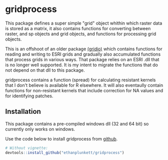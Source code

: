 # gridprocess

This package defines a super simple "grid" object whithin which raster data
is stored as a matrix, it also contains functions for converting between raster,
and sp objects and grid objects, and functions for processing grid objects. 

This is an offshoot of an older package [(gridio)](https://bitbucket.org/eplunkett/gridio/src/master/) which contains 
functions for  reading and writing to ESRI grids and gradually also 
accumulated functions that process grids in various ways.  That package relies 
on an ESRI .dll that is no longer well supported.  It is my intent to migrate
the functions that do not depend on that dll  to this package.

gridprocess contains a function (spread) for calculating resistant kernels 
that I don't believe is available for R elsewhere.  It will also eventaully
contain functions for non-resistant kernels that include correction 
for NA values and for identifying patches.


## Installation

This package contains a pre-compiled windows dll (32 and 64 bit) so currently 
only works on windows. 

Use the code below to install gridprocess
from [github](https://github.com/ethanplunkett/rasterPrep).
``` r
# Without vignette:
devtools::install_github("ethanplunkett/gridprocess")

```

